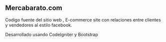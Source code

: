 
## **Mercabarato.com**

Codigo fuente del sitio web , E-commerce site con relaciones entre clientes y vendedores al estilo facebook.

Desarrollado usando CodeIgniter y Bootstrap